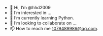 - 👋 Hi, I’m @hhd2009
- 👀 I’m interested in ...
- 🌱 I’m currently learning Python.
- 💞️ I’m looking to collaborate on ...
- 📫 How to reach me 1079489986@qq.com.

<!---
hhd2009/hhd2009 is a ✨ special ✨ repository because its `README.md` (this file) appears on your GitHub profile.
You can click the Preview link to take a look at your changes.
--->
